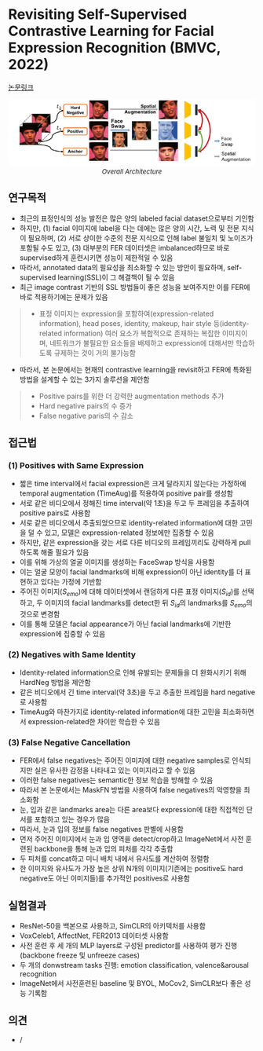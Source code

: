 # Revisiting Self-Supervised Contrastive Learning for Facial Expression Recognition (BMVC, 2022)

[논문링크](https://arxiv.org/abs/2210.03853)

<p align="center">
    <img width="600" alt='fig1' src="./img/13_14_01.png?raw=true"></br>
    <em><font size=2>Overall Architecture</font></em>
</p>

## 연구목적
- 최근의 표정인식의 성능 발전은 많은 양의 labeled facial dataset으로부터 기인함
- 하지만, (1) facial 이미지에 label을 다는 데에는 많은 양의 시간, 노력 및 전문 지식이 필요하며, (2) 서로 상이한 수준의 전문 지식으로 인해 label 불일치 및 노이즈가 포함될 수도 있고, (3) 대부분의 FER 데이터셋은 imbalanced하므로 바로 supervised하게 훈련시키면 성능이 제한적일 수 있음
- 따라서, annotated data의 필요성을 최소화할 수 있는 방안이 필요하며, self-supervised learning(SSL)이 그 해결책이 될 수 있음
- 최근 image contrast 기반의 SSL 방법들이 좋은 성능을 보여주지만 이를 FER에 바로 적용하기에는 문제가 있음
> - 표정 이미지는 expression을 포함하여(expression-related information), head poses, identity, makeup, hair style 등(identity-related information) 여러 요소가 복합적으로 존재하는 복잡한 이미지이며, 네트워크가 불필요한 요소들을 배제하고 expression에 대해서만 학습하도록 규제하는 것이 거의 불가능함
- 따라서, 본 논문에서는 현재의 contrastive learning을 revisit하고 FER에 특화된 방법을 설계할 수 있는 3가지 솔루션을 제안함
> - Positive pairs를 위한 더 강력한 augmentation methods 추가
> - Hard negative pairs의 수 증가
> - False negative paris의 수 감소

## 접근법
### (1) Positives with Same Expression
- 짧은 time interval에서 facial expression은 크게 달라지지 않는다는 가정하에 temporal augmentation (TimeAug)를 적용하여 positive pair를 생성함
- 서로 같은 비디오에서 정해진 time interval(약 1초)을 두고 두 프레임을 추출하여 positive pairs로 사용함
- 서로 같은 비디오에서 추출되었으므로 identity-related information에 대한 고민을 덜 수 있고, 모델은 expression-related 정보에만 집중할 수 있음
- 하지만, 같은 expression을 갖는 서로 다른 비디오의 프레임끼리도 강력하게 pull하도록 해줄 필요가 있음
- 이를 위해 가상의 얼굴 이미지를 생성하는 FaceSwap 방식을 사용함
- 이는 얼굴 모양이 facial landmarks에 비해 expression이 아닌 identity를 더 표현하고 있다는 가정에 기반함
- 주어진 이미지($S_{emo}$)에 대해 데이터셋에서 랜덤하게 다른 표정 이미지($S_{id}$)를 선택하고, 두 이미지의 facial landmarks를 detect한 뒤 $S_{id}$의 landmarks를 $S_{emo}$의 것으로 변경함
- 이를 통해 모델은 facial appearance가 아닌 facial landmarks에 기반한 expression에 집중할 수 있음

### (2) Negatives with Same Identity
- Identity-related information으로 인해 유발되는 문제들을 더 완화시키기 위해 HardNeg 방법을 제안함
- 같은 비디오에서 긴 time interval(약 3초)을 두고 추출한 프레임을 hard negative로 사용함
- TimeAug와 마찬가지로 identity-related information에 대한 고민을 최소화하면서 expression-related한 차이만 학습한 수 있음

### (3) False Negative Cancellation
- FER에서 false negatives는 주어진 이미지에 대한 negative samples로 인식되지만 실은 유사한 감정을 나타내고 있는 이미지라고 할 수 있음
- 이러한 false negatives는 semantic한 정보 학습을 방해할 수 있음
- 따라서 본 논문에서는 MaskFN 방법을 사용하여 false negatives의 악영향을 최소화함
- 눈, 입과 같은 landmarks area는 다른 area보다 expression에 대한 직접적인 단서를 포함하고 있는 경우가 많음
- 따라서, 눈과 입의 정보를 false negatives 판별에 사용함
- 먼저 주어진 이미지에서 눈과 입 영역을 detect/crop하고 ImageNet에서 사전 훈련된 backbone을 통해 눈과 입의 피처를 각각 추출함
- 두 피처를 concat하고 미니 배치 내에서 유사도를 계산하여 정렬함
- 한 이미지와 유사도가 가장 높은 상위 N개의 이미지(기존에는 positive도 hard negative도 아닌 이미지들)를 추가적인 positives로 사용함

## 실험결과
- ResNet-50을 백본으로 사용하고, SimCLR의 아키텍처를 사용함 
- VoxCeleb1, AffectNet, FER2013 데이터셋 사용함
- 사전 훈련 후 세 개의 MLP layers로 구성된 predictor를 사용하여 평가 진행 (backbone freeze 및 unfreeze cases)
- 두 개의 donwstream tasks 진행: emotion classification, valence&arousal recognition
- ImageNet에서 사전훈련된 baseline 및 BYOL, MoCov2, SimCLR보다 좋은 성능 기록함

## 의견
- /